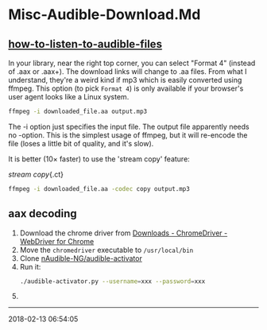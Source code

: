 # Misc-Audible-Download.Md

## [how-to-listen-to-audible-files](https://askubuntu.com/questions/16918/how-to-listen-to-audible-files)

In your library, near the right top corner, you can select "Format 4" (instead of
.aax or .aax+). The download links will change to .aa files. From what I 
understand, they're a weird kind if mp3 which is easily converted using ffmpeg.
This option (to pick `Format 4`) is only available if your browser's user agent 
looks like a Linux system.

``` sh
ffmpeg -i downloaded_file.aa output.mp3
```

The -i option just specifies the input file. The output file apparently needs 
no -option. This is the simplest usage of ffmpeg, but it will re-encode the file 
(loses a little bit of quality, and it's slow).

It is better (10× faster) to use the 'stream copy' feature:

_stream copy_{.ct}
``` sh
ffmpeg -i downloaded_file.aa -codec copy output.mp3
```
## aax decoding

1. Download the chrome driver from [Downloads - ChromeDriver - WebDriver for Chrome](https://sites.google.com/a/chromium.org/chromedriver/downloads)
2. Move the `chromedriver` executable to `/usr/local/bin`
3. Clone [nAudible-NG/audible-activator][GINAARYADAFASUHGCINTPIIR]
4. Run it:
   ``` sh
   ./audible-activator.py --username=xxx --password=xxx
   ```
5. 

-----------------------------------------
2018-02-13 06:54:05

[GINAARYADAFASUHGCINTPIIR]: https://github.com/inAudible-NG/audible-activator